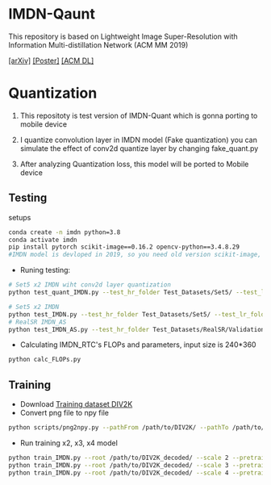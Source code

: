 # IMDN-Qaunt

This repository is based on Lightweight Image Super-Resolution with Information Multi-distillation Network (ACM MM 2019)

[[arXiv]](https://arxiv.org/pdf/1909.11856v1.pdf)
[[Poster]](https://github.com/Zheng222/IMDN/blob/master/images/acmmm19_poster.pdf)
[[ACM DL]](https://dl.acm.org/citation.cfm?id=3351084)

# Quantization

1. This repositoty is test version of IMDN-Quant which is gonna porting to mobile device

2. I quantize convolution layer in IMDN model (Fake quantization)
   you can simulate the effect of conv2d quantize layer by changing fake_quant.py

3. After analyzing Quantization loss, this model will be ported to Mobile device

## Testing

setups

```bash
conda create -n imdn python=3.8
conda activate imdn
pip install pytorch scikit-image==0.16.2 opencv-python==3.4.8.29
#IMDN model is devloped in 2019, so you need old version scikit-image, opencv-python libraray
```

- Runing testing:

```bash
# Set5 x2 IMDN wiht conv2d layer quantization
python test_quant_IMDN.py --test_hr_folder Test_Datasets/Set5/ --test_lr_folder Test_Datasets/Set5_LR/x2/ --output_folder results/Set5/x2 --checkpoint checkpoints/IMDN_x2.pth --upscale_factor 2

# Set5 x2 IMDN
python test_IMDN.py --test_hr_folder Test_Datasets/Set5/ --test_lr_folder Test_Datasets/Set5_LR/x2/ --output_folder results/Set5/x2 --checkpoint checkpoints/IMDN_x2.pth --upscale_factor 2
# RealSR IMDN_AS
python test_IMDN_AS.py --test_hr_folder Test_Datasets/RealSR/ValidationGT --test_lr_folder Test_Datasets/RealSR/ValidationLR/ --output_folder results/RealSR --checkpoint checkpoints/IMDN_AS.pth

```

- Calculating IMDN_RTC's FLOPs and parameters, input size is 240\*360

```bash
python calc_FLOPs.py
```

## Training

- Download [Training dataset DIV2K](https://drive.google.com/open?id=12hOYsMa8t1ErKj6PZA352icsx9mz1TwB)
- Convert png file to npy file

```bash
python scripts/png2npy.py --pathFrom /path/to/DIV2K/ --pathTo /path/to/DIV2K_decoded/
```

- Run training x2, x3, x4 model

```bash
python train_IMDN.py --root /path/to/DIV2K_decoded/ --scale 2 --pretrained checkpoints/IMDN_x2.pth
python train_IMDN.py --root /path/to/DIV2K_decoded/ --scale 3 --pretrained checkpoints/IMDN_x3.pth
python train_IMDN.py --root /path/to/DIV2K_decoded/ --scale 4 --pretrained checkpoints/IMDN_x4.pth
```
